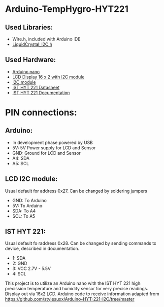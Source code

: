# Arduino-TempHygro-HYT221

## Used Libraries:
- Wire.h, included with Arduino IDE
- [LiquidCrystal_I2C.h](https://www.arduinolibraries.info/libraries/liquid-crystal-i2-c)

## Used Hardware:
- [Arduino nano](Datasheets/Arduino_nano_datasheet.pdf)
- [LCD Display 16 x 2 with I2C module](LCDscreen16x2.pdf)
- [I2C module](I2C_1602_LCD.pdf)
- [IST HYT 221 Datasheet](Datasheet_Digital_humidity_sensor_HYT221_.pdf)
- [IST HYT 221 Documentation](HYT_Documentation.pdf)

# PIN connections:
## Arduino:
-  In development phase powered by USB
-  5V:  5V Power supply for LCD and Sensor
-  GND: Ground for LCD and Sensor
-  A4:  SDA
-  A5:  SCL

## LCD I2C module:
   Usual default for address 0x27. Can be changed by soldering jumpers
-  GND:  To Arduino
-  5V:   To Arduino
-  SDA:  To A4
-  SCL:  To A5

## IST HYT 221:
  Usual default fo raddress 0x28. Can be changed by sending commands to device, described in documentation.
- 1:    SDA
- 2:    GND
- 3:    VCC 2.7V - 5.5V
- 4:    SCL

This project is to utilize an Arduino nano with the IST HYT 221 high precission temperature and humidity 
sensor for very precise readings. Display out via 16x2 LCD. 
Arduino code to receive information adapted from https://github.com/stylesuxx/Arduino-HYT-221-I2C/tree/master



